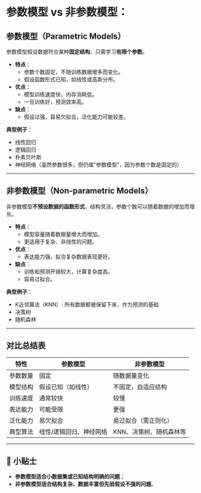 # 参数模型 vs 非参数模型：

## 参数模型（Parametric Models）

参数模型假设数据符合某种**固定结构**，只需学习**有限个参数**。

- **特点**：
  - 参数个数固定，不随训练数据增多而变化。
  - 假设函数形式已知，如线性或高斯分布。
- **优点**：
  - 模型训练速度快，内存消耗低。
  - 一旦训练好，预测效率高。
- **缺点**：
  - 假设过强，容易欠拟合，泛化能力可能较差。

**典型例子**：
- 线性回归
- 逻辑回归
- 朴素贝叶斯
- 神经网络（虽然参数很多，但仍属“参数模型”，因为参数个数是固定的）

---

## 非参数模型（Non-parametric Models）

非参数模型**不预设数据的函数形式**，结构灵活，参数个数可以随着数据的增加而增长。

- **特点**：
  - 模型容量随着数据量增大而增加。
  - 更适用于复杂、非线性的问题。
- **优点**：
  - 表达能力强，拟合复杂数据表现更好。
- **缺点**：
  - 训练和预测开销较大，计算复杂度高。
  - 容易过拟合。

**典型例子**：
- K近邻算法（KNN）: 所有数据都被保留下来，作为预测的基础
- 决策树
- 随机森林

---

## 对比总结表

| 特性            | 参数模型              | 非参数模型                |
|-----------------|-----------------------|---------------------------|
| 参数数量        | 固定                  | 随数据量变化               |
| 模型结构        | 假设已知（如线性）     | 不固定，自适应结构         |
| 训练速度        | 通常较快              | 较慢                      |
| 表达能力        | 可能受限               | 更强                      |
| 泛化能力        | 易欠拟合               | 易过拟合（需正则化）        |
| 典型算法        | 线性/逻辑回归、神经网络 | KNN、决策树、随机森林等     |

---

## 📌 小贴士

- **参数模型适合小数据集或已知结构明确的问题**；
- **非参数模型适合结构复杂、数据丰富但先验假设不强的问题**。

